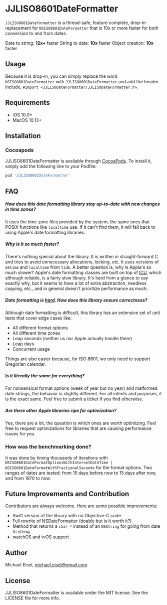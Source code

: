 # JJLISO8601DateFormatter

`JJLISO8601DateFormatter` is a thread-safe, feature complete, drop-in replacement for `NSISO8601DateFormatter` that is 10x or more faster for both conversion to and from dates.

Date to string: **12x+** faster
String to date: **10x** faster
Object creation: **10x** faster

## Usage

Because it is drop-in, you can simply replace the word `NSISO8601DateFormatter` with `JJLISO8601DateFormatter` and add the header include, `#import <JJLISODateFormatter/JJLISODateFormatter.h>`.

## Requirements

- iOS 10.0+
- MacOS 10.13+

## Installation

### Cocoapods
JJLISO8601DateFormatter is available through [CocoaPods](https://cocoapods.org). To install
it, simply add the following line to your Podfile:

```ruby
pod 'JJLISO8601DateFormatter'
```

## FAQ
##### How does this date formatting library stay up-to-date with new changes in time zones?

It uses the time zone files provided by the system, the same ones that POSIX functions like `localtime` use. If it can't find them, it will fall back to using Apple's date formatting libraries.

##### Why is it so much faster?

There's nothing special about the library. It is written in straight-forward C and tries to avoid unnecessary allocations, locking, etc. It uses versions of `mktime` and `localtime` from `tzdb`. A better question is, why is Apple's so much slower? Apple's date formatting classes are built on top of [ICU](http://site.icu-project.org/home), which although reliable, is a fairly slow library. It's hard from a glance to say exactly why, but it seems to have a lot of extra abstraction, needless copying, etc., and in general doesn't prioritize performance as much.

##### Date formatting is [hard](http://yourcalendricalfallacyis.com/). How does this library ensure correctness?

Although date formatting is difficult, this library has an extensive set of unit tests that cover edge cases like:
- All different format options
- All different time zones
- Leap seconds (neither us nor Apple actually handle them)
- Leap days
- Concurrent usage

Things are also easier because, for ISO 8601, we only need to support Gregorian calendar.

##### Is it literally the same for everything?

For nonsensical format options (week of year but no year) and malformed date strings, the behavior is slightly different. For all intents and purposes, it is the exact same. Feel free to submit a ticket if you find otherwise.

##### Are there other Apple libraries ripe for optimization?

Yes, there are a lot, the question is which ones are worth optimizing. Feel free to request optimizations for libraries that are causing performance issues for you.

### How was the benchmarking done?

It was done by timing thousands of iterations with `NSISO8601DateFormatOptionsWithInternetDateTime | NSISO8601DateFormatWithFractionalSeconds` for the format options. Two ranges of dates are tested: from 15 days before now to 15 days after now, and from 1970 to now.

## Future Improvements and Contribution

Contributors are always welcome. Here are some possible improvements:

- Swift version of the library with no Objective-C code
- Full rewrite of NSDateFormatter (doable but is it worth it?)
- Method that returns a `char *` instead of an `NSString` for going from date to string.
- watchOS and tvOS support

## Author

Michael Eisel, michael.eisel@gmail.com

## License

JJLISO8601DateFormatter is available under the MIT license. See the LICENSE file for more info.
